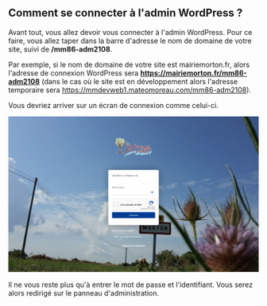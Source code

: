 Comment se connecter à l'admin WordPress ?
------------------------------------------

Avant tout, vous allez devoir vous connecter à l'admin WordPress. Pour ce faire, vous allez taper dans la barre d'adresse le nom de domaine de votre site, suivi de **/mm86-adm2108**.

Par exemple, si le nom de domaine de votre site est mairiemorton.fr, alors l'adresse de connexion WordPress sera **https://mairiemorton.fr/mm86-adm2108** (dans le cas où le site est en développement alors l'adresse temporaire sera https://mmdevweb1.mateomoreau.com/mm86-adm2108). 

Vous devriez arriver sur un écran de connexion comme celui-ci.

![Capture d'écran - Interface de connexion à l'admin WordPress](./images/LoginMorton.jpg)

Il ne vous reste plus qu'à entrer le mot de passe et l'identifiant. Vous serez alors redirigé sur le panneau d'administration.
